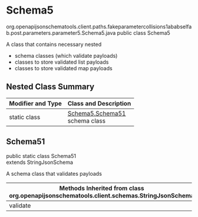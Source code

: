# Schema5
org.openapijsonschematools.client.paths.fakeparametercollisions1ababselfab.post.parameters.parameter5.Schema5.java
public class Schema5

A class that contains necessary nested
- schema classes (which validate payloads)
- classes to store validated list payloads
- classes to store validated map payloads

## Nested Class Summary
| Modifier and Type | Class and Description |
| ----------------- | ---------------------- |
| static class | [Schema5.Schema51](#schema51)<br> schema class |

## Schema51
public static class Schema51<br>
extends StringJsonSchema

A schema class that validates payloads

| Methods Inherited from class org.openapijsonschematools.client.schemas.StringJsonSchema |
| ------------------------------------------------------------------ |
| validate                                                           |
